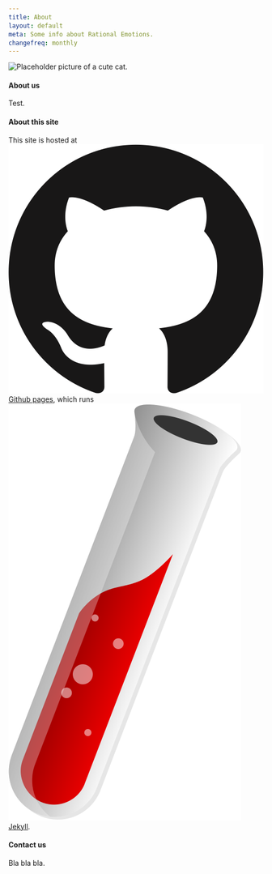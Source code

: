 ```yaml
---
title: About
layout: default
meta: Some info about Rational Emotions.
changefreq: monthly
---
```


<div class=imgTop><img class=profile src="https://s-media-cache-ak0.pinimg.com/originals/c2/48/36/c24836d55ec95a86f1bda1b42b2297c0.jpg" alt="Placeholder picture of a cute cat."></div>

#### About us
Test.

#### About this site
This site is hosted at <img src="/images/GithubLogo.svg" class=icon> [Github pages](https://pages.github.com/), which runs <img src="/images/JekyllIcon.svg" class=iconJekyll> [Jekyll](http://jekyllrb.com/).

#### Contact us
Bla bla bla.
